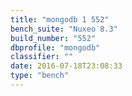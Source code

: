 ```yaml
---
title: "mongodb 1 552"
bench_suite: "Nuxeo 8.3"
build_number: "552"
dbprofile: "mongodb"
classifier: ""
date: 2016-07-18T23:08:33
type: "bench"
---
```

